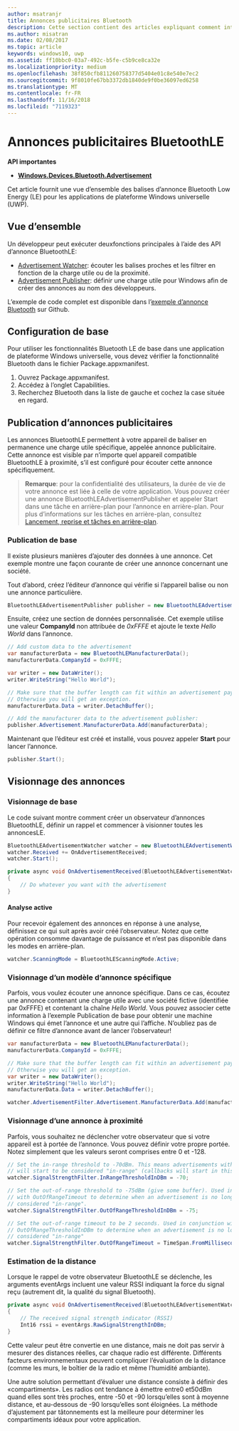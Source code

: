 ```yaml
---
author: msatranjr
title: Annonces publicitaires Bluetooth
description: Cette section contient des articles expliquant comment intégrer des annonces Bluetooth Low Energy (LE) dans les applications de plateforme Windows universelle (UWP) par le biais de l’utilisation des API AdvertisementWatcher et AdvertisementPublisher.
ms.author: misatran
ms.date: 02/08/2017
ms.topic: article
keywords: windows10, uwp
ms.assetid: ff10bbc0-03a7-492c-b5fe-c5b9ce8ca32e
ms.localizationpriority: medium
ms.openlocfilehash: 38f850cfb811260758377d5404e01c8e540e7ec2
ms.sourcegitcommit: 9f8010fe67bb3372db1840de9f0be36097ed6258
ms.translationtype: MT
ms.contentlocale: fr-FR
ms.lasthandoff: 11/16/2018
ms.locfileid: "7119323"
---
```

# <a name="bluetooth-le-advertisements"></a>Annonces publicitaires BluetoothLE


**API importantes**

-   [**Windows.Devices.Bluetooth.Advertisement**](https://msdn.microsoft.com/library/windows/apps/windows.devices.bluetooth.advertisement.aspx)

Cet article fournit une vue d’ensemble des balises d’annonce Bluetooth Low Energy (LE) pour les applications de plateforme Windows universelle (UWP).  

## <a name="overview"></a>Vue d’ensemble

Un développeur peut exécuter deuxfonctions principales à l’aide des API d’annonce BluetoothLE:

-   [Advertisement Watcher](https://msdn.microsoft.com/library/windows/apps/windows.devices.bluetooth.advertisement.bluetoothleadvertisementwatcher.aspx): écouter les balises proches et les filtrer en fonction de la charge utile ou de la proximité.  
-   [Advertisement Publisher](https://msdn.microsoft.com/library/windows/apps/windows.devices.bluetooth.advertisement.bluetoothleadvertisementpublisher.aspx): définir une charge utile pour Windows afin de créer des annonces au nom des développeurs.  

L’exemple de code complet est disponible dans l’[exemple d’annonce Bluetooth](http://go.microsoft.com/fwlink/p/?LinkId=619990) sur Github.

## <a name="basic-setup"></a>Configuration de base

Pour utiliser les fonctionnalités Bluetooth LE de base dans une application de plateforme Windows universelle, vous devez vérifier la fonctionnalité Bluetooth dans le fichier Package.appxmanifest.

1. Ouvrez Package.appxmanifest.
2. Accédez à l’onglet Capabilities.
3. Recherchez Bluetooth dans la liste de gauche et cochez la case située en regard.

## <a name="publishing-advertisements"></a>Publication d’annonces publicitaires

Les annonces BluetoothLE permettent à votre appareil de baliser en permanence une charge utile spécifique, appelée annonce publicitaire. Cette annonce est visible par n’importe quel appareil compatible BluetoothLE à proximité, s’il est configuré pour écouter cette annonce spécifiquement.

> **Remarque**: pour la confidentialité des utilisateurs, la durée de vie de votre annonce est liée à celle de votre application. Vous pouvez créer une annonce BluetoothLEAdvertisementPublisher et appeler Start dans une tâche en arrière-plan pour l’annonce en arrière-plan. Pour plus d’informations sur les tâches en arrière-plan, consultez [Lancement, reprise et tâches en arrière-plan](https://msdn.microsoft.com/windows/uwp/launch-resume/index).

### <a name="basic-publishing"></a>Publication de base

Il existe plusieurs manières d’ajouter des données à une annonce. Cet exemple montre une façon courante de créer une annonce concernant une société. 

Tout d’abord, créez l’éditeur d’annonce qui vérifie si l’appareil balise ou non une annonce particulière.

```csharp
BluetoothLEAdvertisementPublisher publisher = new BluetoothLEAdvertisementPublisher();
```

Ensuite, créez une section de données personnalisée. Cet exemple utilise une valeur **CompanyId** non attribuée de *0xFFFE* et ajoute le texte *Hello World* dans l’annonce. 

```csharp
// Add custom data to the advertisement
var manufacturerData = new BluetoothLEManufacturerData();
manufacturerData.CompanyId = 0xFFFE;

var writer = new DataWriter();
writer.WriteString("Hello World");

// Make sure that the buffer length can fit within an advertisement payload (~20 bytes). 
// Otherwise you will get an exception.
manufacturerData.Data = writer.DetachBuffer();

// Add the manufacturer data to the advertisement publisher:
publisher.Advertisement.ManufacturerData.Add(manufacturerData);
```

Maintenant que l’éditeur est créé et installé, vous pouvez appeler **Start** pour lancer l’annonce.

```csharp
publisher.Start();
```

## <a name="watching-for-advertisements"></a>Visionnage des annonces

### <a name="basic-watching"></a>Visionnage de base

Le code suivant montre comment créer un observateur d’annonces BluetoothLE, définir un rappel et commencer à visionner toutes les annoncesLE.

```csharp
BluetoothLEAdvertisementWatcher watcher = new BluetoothLEAdvertisementWatcher();
watcher.Received += OnAdvertisementReceived;
watcher.Start();
``` 

```csharp
private async void OnAdvertisementReceived(BluetoothLEAdvertisementWatcher watcher, BluetoothLEAdvertisementReceivedEventArgs eventArgs)
{
    // Do whatever you want with the advertisement
}
```

#### <a name="active-scanning"></a>Analyse active
Pour recevoir également des annonces en réponse à une analyse, définissez ce qui suit après avoir créé l’observateur. Notez que cette opération consomme davantage de puissance et n’est pas disponible dans les modes en arrière-plan.

```csharp
watcher.ScanningMode = BluetoothLEScanningMode.Active;
```

### <a name="watching-for-a-specific-advertisement-pattern"></a>Visionnage d’un modèle d’annonce spécifique

Parfois, vous voulez écouter une annonce spécifique. Dans ce cas, écoutez une annonce contenant une charge utile avec une société fictive (identifiée par 0xFFFE) et contenant la chaîne *Hello World*. Vous pouvez associer cette information à l’exemple Publication de base pour obtenir une machine Windows qui émet l’annonce et une autre qui l’affiche. N’oubliez pas de définir ce filtre d’annonce avant de lancer l’observateur!

```csharp
var manufacturerData = new BluetoothLEManufacturerData();
manufacturerData.CompanyId = 0xFFFE;

// Make sure that the buffer length can fit within an advertisement payload (~20 bytes). 
// Otherwise you will get an exception.
var writer = new DataWriter();
writer.WriteString("Hello World");
manufacturerData.Data = writer.DetachBuffer();

watcher.AdvertisementFilter.Advertisement.ManufacturerData.Add(manufacturerData);
```

### <a name="watching-for-a-nearby-advertisement"></a>Visionnage d’une annonce à proximité

Parfois, vous souhaitez ne déclencher votre observateur que si votre appareil est à portée de l’annonce. Vous pouvez définir votre propre portée. Notez simplement que les valeurs seront comprises entre 0 et -128. 

```csharp
// Set the in-range threshold to -70dBm. This means advertisements with RSSI >= -70dBm 
// will start to be considered "in-range" (callbacks will start in this range).
watcher.SignalStrengthFilter.InRangeThresholdInDBm = -70;

// Set the out-of-range threshold to -75dBm (give some buffer). Used in conjunction 
// with OutOfRangeTimeout to determine when an advertisement is no longer 
// considered "in-range".
watcher.SignalStrengthFilter.OutOfRangeThresholdInDBm = -75;

// Set the out-of-range timeout to be 2 seconds. Used in conjunction with 
// OutOfRangeThresholdInDBm to determine when an advertisement is no longer 
// considered "in-range"
watcher.SignalStrengthFilter.OutOfRangeTimeout = TimeSpan.FromMilliseconds(2000);
```

### <a name="gauging-distance"></a>Estimation de la distance

Lorsque le rappel de votre observateur BluetoothLE se déclenche, les arguments eventArgs incluent une valeur RSSI indiquant la force du signal reçu (autrement dit, la qualité du signal Bluetooth).

```csharp
private async void OnAdvertisementReceived(BluetoothLEAdvertisementWatcher watcher, BluetoothLEAdvertisementReceivedEventArgs eventArgs)
{
    // The received signal strength indicator (RSSI)
    Int16 rssi = eventArgs.RawSignalStrengthInDBm;
}
```

Cette valeur peut être convertie en une distance, mais ne doit pas servir à mesurer des distances réelles, car chaque radio est différente. Différents facteurs environnementaux peuvent compliquer l’évaluation de la distance (comme les murs, le boîtier de la radio et même l’humidité ambiante).

Une autre solution permettant d’évaluer une distance consiste à définir des «compartiments». Les radios ont tendance à émettre entre0 et50dBm quand elles sont très proches, entre -50 et -90 lorsqu’elles sont à moyenne distance, et au-dessous de -90 lorsqu’elles sont éloignées. La méthode d’ajustement par tâtonnements est la meilleure pour déterminer les compartiments idéaux pour votre application.